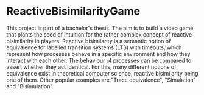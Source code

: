 # ReactiveBisimilarityGame
This project is part of a bachelor's thesis. The aim is to build a video game that plants the seed of intuition for the rather complex concept of reactive bisimilarity in players. Reactive bisimilarity is a semantic notion of equivalence for labelled transition systems (LTS) with timeouts, which represent how processes behave in a specific environment and how they interact with each other. The behaviour of processes can be compared to assert whether they act identical. For this, many different notions of equivalence exist in theoretical computer science, reactive bisimilarity being one of them. Other popular examples are "Trace equivalence", "Simulation" and "Bisimulation".

